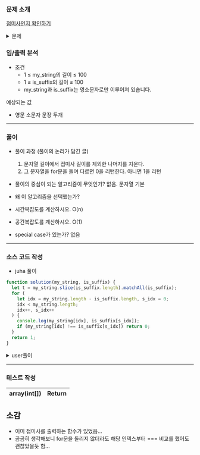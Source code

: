 ### 문제 소개

[접미사인지 확인하기](https://school.programmers.co.kr/learn/courses/30/lessons/181908)

<details>
<summary>문제</summary>
<div markdown="1">

어떤 문자열에 대해서 접미사는 특정 인덱스부터 시작하는 문자열을 의미합니다.
예를 들어, "banana"의 모든 접미사는 "banana", "anana", "nana", "ana", "na", "a"입니다.
문자열 my_string과 is_suffix가 주어질 때, is_suffix가 my_string의 접미사라면 1을, 아니면 0을 return 하는 solution 함수를 작성해 주세요.

</div>
</details>

### 입/출력 분석

- 조건
  - 1 ≤ my_string의 길이 ≤ 100
  - 1 ≤ is_suffix의 길이 ≤ 100
  - my_string과 is_suffix는 영소문자로만 이루어져 있습니다.

예상되는 값

- 영문 소문자 문장 두개

---

### 풀이

- 풀이 과정 (풀이의 논리가 담긴 글)

  1. 문자열 길이에서 접미사 길이를 제외한 나머지를 지운다.
  2. 그 문자열을 for문을 돌며 다르면 0을 리턴한다. 아니면 1을 리턴

- 풀이의 중심이 되는 알고리즘이 무엇인가?
  없음. 문자열 기본

- 왜 이 알고리즘을 선택했는가?

- 시간복잡도를 계산하시오.
  O(n)

- 공간복잡도를 계산하시오.
  O(1)

- special case가 있는가?
  없음

---

### 소스 코드 작성

- juha 풀이

```js
function solution(my_string, is_suffix) {
  let t = my_string.slice(is_suffix.length).matchAll(is_suffix);
  for (
    let idx = my_string.length - is_suffix.length, s_idx = 0;
    idx < my_string.length;
    idx++, s_idx++
  ) {
    console.log(my_string[idx], is_suffix[s_idx]);
    if (my_string[idx] !== is_suffix[s_idx]) return 0;
  }
  return 1;
}
```

<details>
<summary>user풀이</summary>
<div markdown="2">

```js
const solution = (str, suff) => (str.endsWith(suff) ? 1 : 0);
```

</div>
</details>

---

### 테스트 작성

| array(int[]) | Return |
| :----------: | :----: |

## 소감

- 이미 접미사를 출력하는 함수가 있었음...
- 곰곰히 생각해보니 for문을 돌리지 않더라도 해당 인덱스부터 === 비교를 했어도 괜찮았을듯 함...
